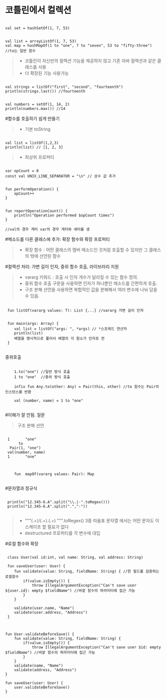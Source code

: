 # 코틀린에서 컬렉션

<pre><code>
val set = hashSetOf(1, 7, 53)
<br/>
val list = arrayListOf(1, 7, 53)
val map = hashMapOf(1 to "one", 7 to "seven", 53 to "fifty-three") //to는 일반 함수
</code></pre>

> - 코틀린이 자신만의 컬렉션 기능을 제공하지 않고 기존 자바 컬렉션과 같은 클래스를 사용
> - 더 확장된 기능 사용가능

<pre><code>
val strings = listOf("first", "second", "fourteenth")
println(strings.last()) //fourteenth
<br/>
val numbers = setOf(1, 14, 2)
println(numbers.max()) //14 
</code></pre>

#함수를 호출하기 쉽게 만들기
> - 기본 toString
<pre><code>
val list = listOf(1,2,3)
println(list) // [1, 2, 3]
</code></pre>

> - 최상위 프로퍼티
<pre><code>
var opCount = 0
const val UNIX_LINE_SEPARATOR = "\n" // 상수 값 추가
<br/>
fun performOperation() {
    opCount++
}
<br/>
fun reportOperationCount() {
    println("Operation performed $opCount times")
}

//val의 경우 게터 var의 경우 게터와 세터를 생
</code></pre>

#메소드를 다른 클래스에 추가: 확장 함수와 확장 프로퍼티
> - 확장 함수 : 어떤 클래스의 멤버 메소드인 것처럼 호출할 수 있지만 그 클래스의 밖에 선언된 함수

 #컬렉션 처리: 가변 길이 인자, 중위 함수 호출, 라이브러리 지원
 > - vararg 키워드 : 호출 시 인자 개수가 달라질 수 있는 함수 정의.
 > - 중위 함수 호출 구문을 사용하면 인자가 하나뿐인 메소드를 간편하게 호출.
 > - 구조 분해 선언을 사용하면 복합적인 값을 분해해서 여러 변수에 나눠 담을 수 있음.
 
 <pre><code>
 fun listOf<T>(vararg values: T): List<T> {...} //vararg 가변 길이 인자
 <br/>
 fun main(args: Array<String>) {
    val list = listOf("args: ", *args) // *스프레드 연산자
    println(list)
    배열을 명시적으로 풀어서 배열의 각 원소가 인자로 전
 }
 </code></pre>
 
 중위호출
 
 <pre><code>
    1.to("one") //일반 방식 호출
    1 to "one"  //중위 방식 호출
    
    infix fun Any.to(other: Any) = Pair(this, other) //to 함수는 Pair의 인스턴스를 반환
    
    val (number, name) = 1 to "one"
 </code></pre>
 
 #이해가 잘 안됨. 질문
 > 구조 분해 선언 
 <pre><code>
 1       "one"
      to
  Pair(1, "one")
 val(number, name)
 1       "one"
 </code></pre>
 
 <pre><code>
    fun <K, V> mapOf(vararg values: Pair<K, V>): Map<K, V>
 </code></pre>
 
 
 
 #문자열과 정규식
 <pre><code>
 println("12.345-6.A".split("\\.|-".toRegex()))
 println("12.345-6.A".split(".","-"))
 </code></pre>
 
 > - """(.+)/(.+)\.(.+) """.toRegex() 3중 따옴표 문자열 에서는 어떤 문자도 이스케이프 할 필요가 없다<br/>
 > - destructured 프로퍼티를 각 변수에 대입
 
 #로컬 함수와 확장
 <pre><code>
 class User(val id:int, val name: String, val address: String)
 
 fun saveUser(user: User) {
    fun validate(value: String, fieldName: String) { //한 필드를 검증하는 로컬함수
        if(value.isEmpty()) {
            throw IllegalArgumentException("Can't save user ${user.id}: empty $fieldName") //바깥 함수의 파라미터에 접근 가능
        }
    }
    
    validate(user.name, "Name")
    validate(user.address, "Address")
 }
 
 

fun User.validateBeforeSave() {
    fun validate(value: String, fieldName: String) {
        if(value.isEmpty()) {
            throw IllegalArgumentException("Can't save user $id: empty $fieldName") //바깥 함수의 파라미터에 접근 가능
        }
    }
    validate(name, "Name")
    validate(address, "Address")
}

fun saveUser(user: User) {
    user.validateBeforeSave()
}
 
 </code></pre>

 